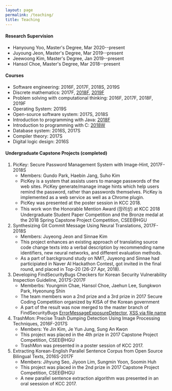 ```yaml
---
layout: page
permalink: /teaching/
title: Teaching
---
```

#### Research Supervision ####
* Hanyoung Yoo, Master's Degree, Mar 2020--present
* Juyoung Jeon, Master's Degree, Mar 2019--present
* Jeewoong Kim, Master's Degree, Jan 2019--present
* Hansol Choe, Master's Degree, Mar 2018--present

#### Courses ####
* Software engineering: 2016F, 2017F, 2018S, 2019S
* Discrete mathematics: 2017F, [2018F](https://github.com/hongshin/DiscreteMath), [2019F](https://github.com/hongshin/DiscreteMath)
* Problem solving with computational thinking: 2016F, 2017F, 2018F, 2019F
* Operating System: 2019S
* Open-source software system: 2017S, 2018S
* Introduction to programming with Java: [2018F](https://github.com/hongshin/Java)
* Introduction to programming with C: [2018W](https://github.com/hongshin/learningC)
* Database system: 2016S, 2017S
* Compiler theory: 2017S
* Digital logic design: 2016S

#### Undergraduate Capstone Projects (completed) ####
1. PicKey: Secure Password Management System with Image-Hint, 2017F-2018S
    * Members: Gundo Park, Haebin Jang, Suho Kim
    * PicKey is a system that assists users to manage passwords of the web sites. PicKey generate/manage image hints which help users remind the password, rather than passwords themselves. PicKey is implemented as a web service as well as a Chrome plugin.
    * PicKey was presented at the poster session in KCC 2018.
    * This work won the Honorable Mention Award (장려상) at KCC 2018 Undergraduate Student Paper Competition and the Bronze medal at the 2018 Spring Capstone Project Competition, CSEE@HGU
1. Synthesizing Git Commit Message Using Neural Translations, 2017F-2018S
    * Members: Juyeong Jeon and Sinnae Kim
    * This project enhances an existing approach of translating source code change texts into a verbal description by recommending name identifiers, new neural networks, and different evaluation methods.
    * As a part of barckground study on NMT, Juyeong and Sinnae had participiated in Naver AI Hackathon Contest, got invited in the final round, and placed in Top-20 (26-27 Apr, 2018).
1. Developing FindSecurityBugs Checkers for Korean Security Vulnerability Inspection Guideline, 2017S-2017F
    * Memberbs: Youngmin Chae, Hansol Choe, Jaehun Lee, Sungkwon Park, Hyeonung Shin
    * The team members won a 2nd prize and a 3rd prize in 2017 Secure Coding Competition organized by KISA of the Korean government
    * A part of the result was now merged to the master branch of FindSecurityBugs [ErrorMessageExposureDetector](https://github.com/find-sec-bugs/find-sec-bugs/commit/ca149ad3e672db741d7f2a641bf20be195d88bb2), [XSS via file name](https://github.com/find-sec-bugs/find-sec-bugs/pull/359/files/f455a3fd934bf15e96d1bb77998948e15760d549)
1. TrashMon: Precise Trash Dumping Detection Using Image Processing Techniques, 2016F-2017S
    * Members: Ye Jin Kim, Je Yun Jung, Sung An Kwon
    * This project was placed in the 4th prize in 2017 Capstone Project Competition, CSEE@HGU
    * TrashMon was presented in a poster session of KCC 2017.
1. Extracting Korean-English Parallel Sentence Corpus from Open Source Bilingual Texts, 2016S-2017F
    * Members: Jihyung Seo, Jiyoon Lim, Sungmin Yoon, Soomin Huh
    * This project was placed in the 2nd prize in 2017 Capstone Project Competition, CSEE@HGU
    * A new parallel sentence extraction algorithm was presented in an oral seession of KCC 2017.

<!--
For now, this page is assumed to be a static description of your courses. You can convert it to a collection similar to `_projects/` so that you can have a dedicated page for each course.

Organize your courses by years, topics, or universities, however you like!
-->
